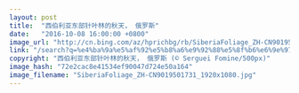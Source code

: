 ```yaml
---
layout: post
title:  "西伯利亚东部针叶林的秋天， 俄罗斯"
date:   "2016-10-08 16:00:00 +0800"
image_url: "http://cn.bing.com/az/hprichbg/rb/SiberiaFoliage_ZH-CN9019501731_1920x1080.jpg"
link: "/search?q=%e4%ba%9a%e5%af%92%e5%b8%a6%e9%92%88%e5%8f%b6%e6%9e%97&form=hpcapt&mkt=zh-cn"
copyright: "西伯利亚东部针叶林的秋天， 俄罗斯 (© Serguei Fomine/500px)"
image_hash: "72e2cac8e41534ef90047d724e50a164"
image_filename: "SiberiaFoliage_ZH-CN9019501731_1920x1080.jpg"
---
```

